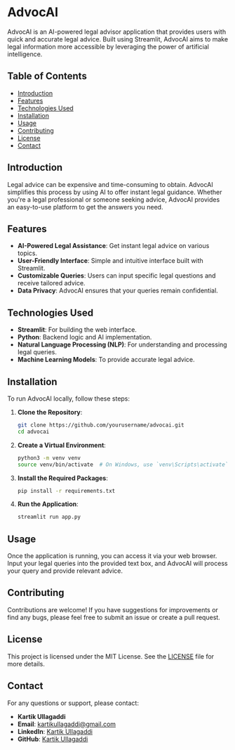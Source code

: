 
# AdvocAI

AdvocAI is an AI-powered legal advisor application that provides users with quick and accurate legal advice. Built using Streamlit, AdvocAI aims to make legal information more accessible by leveraging the power of artificial intelligence.

## Table of Contents

- [Introduction](#introduction)
- [Features](#features)
- [Technologies Used](#technologies-used)
- [Installation](#installation)
- [Usage](#usage)
- [Contributing](#contributing)
- [License](#license)
- [Contact](#contact)

## Introduction

Legal advice can be expensive and time-consuming to obtain. AdvocAI simplifies this process by using AI to offer instant legal guidance. Whether you're a legal professional or someone seeking advice, AdvocAI provides an easy-to-use platform to get the answers you need.

## Features

- **AI-Powered Legal Assistance**: Get instant legal advice on various topics.
- **User-Friendly Interface**: Simple and intuitive interface built with Streamlit.
- **Customizable Queries**: Users can input specific legal questions and receive tailored advice.
- **Data Privacy**: AdvocAI ensures that your queries remain confidential.

## Technologies Used

- **Streamlit**: For building the web interface.
- **Python**: Backend logic and AI implementation.
- **Natural Language Processing (NLP)**: For understanding and processing legal queries.
- **Machine Learning Models**: To provide accurate legal advice.

## Installation

To run AdvocAI locally, follow these steps:

1. **Clone the Repository**:
   ```bash
   git clone https://github.com/yourusername/advocai.git
   cd advocai
   ```

2. **Create a Virtual Environment**:
   ```bash
   python3 -m venv venv
   source venv/bin/activate  # On Windows, use `venv\Scripts\activate`
   ```

3. **Install the Required Packages**:
   ```bash
   pip install -r requirements.txt
   ```

4. **Run the Application**:
   ```bash
   streamlit run app.py
   ```

## Usage

Once the application is running, you can access it via your web browser. Input your legal queries into the provided text box, and AdvocAI will process your query and provide relevant advice.

## Contributing

Contributions are welcome! If you have suggestions for improvements or find any bugs, please feel free to submit an issue or create a pull request.

## License

This project is licensed under the MIT License. See the [LICENSE](LICENSE) file for more details.

## Contact

For any questions or support, please contact:

- **Kartik Ullagaddi**
- **Email**: [kartikullagaddi@gmail.com](mailto:kartikullagaddi@gmail.com)
- **LinkedIn**: [Kartik Ullagaddi](https://www.linkedin.com/in/kartikullagaddi)
- **GitHub**: [Kartik Ullagaddi](https://github.com/KARTIKULLAGADDI)
